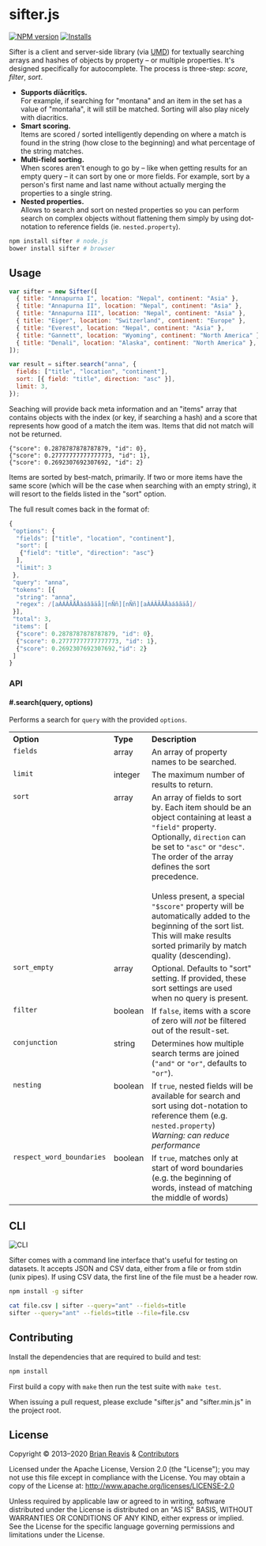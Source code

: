# sifter.js

[![NPM version](http://img.shields.io/npm/v/sifter.svg?style=flat)](https://www.npmjs.org/package/sifter)
[![Installs](http://img.shields.io/npm/dm/sifter.svg?style=flat)](https://www.npmjs.org/package/sifter)

Sifter is a client and server-side library (via [UMD](https://github.com/umdjs/umd)) for textually searching arrays and hashes of objects by property – or multiple properties. It's designed specifically for autocomplete. The process is three-step: _score_, _filter_, _sort_.

- **Supports díåcritîçs.**<br>For example, if searching for "montana" and an item in the set has a value of "montaña", it will still be matched. Sorting will also play nicely with diacritics.
- **Smart scoring.**<br>Items are scored / sorted intelligently depending on where a match is found in the string (how close to the beginning) and what percentage of the string matches.
- **Multi-field sorting.**<br>When scores aren't enough to go by – like when getting results for an empty query – it can sort by one or more fields. For example, sort by a person's first name and last name without actually merging the properties to a single string.
- **Nested properties.**<br>Allows to search and sort on nested properties so you can perform search on complex objects without flattening them simply by using dot-notation to reference fields (ie. `nested.property`).

```sh
npm install sifter # node.js
bower install sifter # browser
```

## Usage

```js
var sifter = new Sifter([
  { title: "Annapurna I", location: "Nepal", continent: "Asia" },
  { title: "Annapurna II", location: "Nepal", continent: "Asia" },
  { title: "Annapurna III", location: "Nepal", continent: "Asia" },
  { title: "Eiger", location: "Switzerland", continent: "Europe" },
  { title: "Everest", location: "Nepal", continent: "Asia" },
  { title: "Gannett", location: "Wyoming", continent: "North America" },
  { title: "Denali", location: "Alaska", continent: "North America" },
]);

var result = sifter.search("anna", {
  fields: ["title", "location", "continent"],
  sort: [{ field: "title", direction: "asc" }],
  limit: 3,
});
```

Seaching will provide back meta information and an "items" array that contains objects with the index (or key, if searching a hash) and a score that represents how good of a match the item was. Items that did not match will not be returned.

```
{"score": 0.2878787878787879, "id": 0},
{"score": 0.27777777777777773, "id": 1},
{"score": 0.2692307692307692, "id": 2}
```

Items are sorted by best-match, primarily. If two or more items have the same score (which will be the case when searching with an empty string), it will resort to the fields listed in the "sort" option.

The full result comes back in the format of:

```js
{
 "options": {
  "fields": ["title", "location", "continent"],
  "sort": [
   {"field": "title", "direction": "asc"}
  ],
  "limit": 3
 },
 "query": "anna",
 "tokens": [{
  "string": "anna",
  "regex": /[aÀÁÂÃÄÅàáâãäå][nÑñ][nÑñ][aÀÁÂÃÄÅàáâãäå]/
 }],
 "total": 3,
 "items": [
  {"score": 0.2878787878787879, "id": 0},
  {"score": 0.27777777777777773, "id": 1},
  {"score": 0.2692307692307692,"id": 2}
 ]
}
```

### API

#### #.search(query, options)

Performs a search for `query` with the provided `options`.

<table width="100%">
 <tr>
  <th align="left">Option</th>
  <th align="left">Type</th>
  <th align="left" width="100%">Description</th>
 </tr>
 <tr>
  <td valign="top"><code>fields</code></td>
  <td valign="top">array</td>
  <td valign="top">An array of property names to be searched.</td>
 </tr>
 <tr>
  <td valign="top"><code>limit</code></td>
  <td valign="top">integer</td>
  <td valign="top">The maximum number of results to return.</td>
 </tr>
 <tr>
  <td valign="top"><code>sort</code></td>
  <td valign="top">array</td>
  <td valign="top">An array of fields to sort by. Each item should be an object containing at least a <code>"field"</code> property. Optionally, <code>direction</code> can be set to <code>"asc"</code> or <code>"desc"</code>. The order of the array defines the sort precedence.<br><br>Unless present, a special <code>"$score"</code> property will be automatically added to the beginning of the sort list. This will make results sorted primarily by match quality (descending).</td>
 </tr>
 <tr>
  <td valign="top"><code>sort_empty</code></td>
  <td valign="top">array</td>
  <td valign="top">Optional. Defaults to "sort" setting. If provided, these sort settings are used when no query is present.</td>
 </tr>
 <tr>
  <td valign="top"><code>filter</code></td>
  <td valign="top">boolean</td>
  <td valign="top">If <code>false</code>, items with a score of zero will <em>not</em> be filtered out of the result-set.</td>
 </tr>
 <tr>
  <td valign="top"><code>conjunction</code></td>
  <td valign="top">string</td>
  <td valign="top">Determines how multiple search terms are joined (<code>"and"</code> or <code>"or"</code>, defaults to <code>"or"</code>).</td>
 </tr>
 <tr>
  <td valign="top"><code>nesting</code></td>
  <td valign="top">boolean</td>
  <td valign="top">If <code>true</code>, nested fields will be available for search and sort using dot-notation to reference them (e.g. <code>nested.property</code>)<br><em>Warning: can reduce performance</em></td>
 </tr>
 <tr>
  <td valign="top"><code>respect_word_boundaries</code></td>
  <td valign="top">boolean</td>
  <td valign="top">If <code>true</code>, matches only at start of word boundaries (e.g. the beginning of words, instead of matching the middle of words)</td>
 </tr>
</table>

## CLI

![CLI](http://i.imgur.com/fSQBnWZ.png)

Sifter comes with a command line interface that's useful for testing on datasets. It accepts JSON and CSV data, either from a file or from stdin (unix pipes). If using CSV data, the first line of the file must be a header row.

```sh
npm install -g sifter
```

```sh
cat file.csv | sifter --query="ant" --fields=title
sifter --query="ant" --fields=title --file=file.csv
```

## Contributing

Install the dependencies that are required to build and test:

```sh
npm install
```

First build a copy with `make` then run the test suite with `make test`.

When issuing a pull request, please exclude "sifter.js" and "sifter.min.js" in the project root.

## License

Copyright &copy; 2013–2020 [Brian Reavis](http://twitter.com/brianreavis) & [Contributors](https://github.com/brianreavis/sifter.js/graphs/contributors)

Licensed under the Apache License, Version 2.0 (the "License"); you may not use this file except in compliance with the License. You may obtain a copy of the License at: <http://www.apache.org/licenses/LICENSE-2.0>

Unless required by applicable law or agreed to in writing, software distributed under the License is distributed on an "AS IS" BASIS, WITHOUT WARRANTIES OR CONDITIONS OF ANY KIND, either express or implied. See the License for the specific language governing permissions and limitations under the License.
